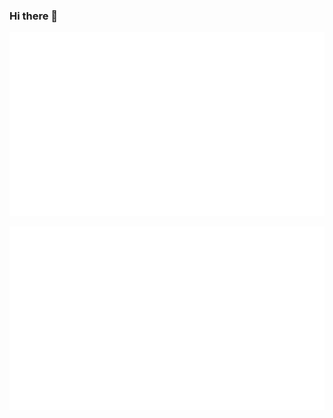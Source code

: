 ### Hi there 👋


![](https://github.com/ivaaahn/github-stats/blob/master/generated/overview.svg)

![](https://github.com/ivaaahn/github-stats/blob/master/generated/languages.svg)
